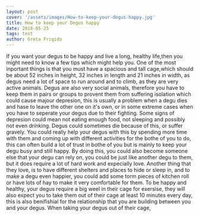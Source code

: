 ```yaml
---
layout: post
cover: '/assets/images/How-to-keep-your-degus-happy.jpg'
title: How to keep your Degus happy
date: 2018-05-25
tags: test
author: Greta Frigido
---
```


If you want your degus to be happy and live a long, healthy life,then you might need to know a few tips which might help you.
One of the most inportant things is that you must have a spacious and tall cage,which should be about 52 inches in height, 32 inches in length and 21 inches in width, as degus need a lot of space to run around and to climb, as they are very active animals. 
Degus are also very social animals, therefore you have to keep them in pairs or groups to provent them from suffering isolation which could cause majour depresion, this is usually a problem when a degu dies and hase to leave the other one on it's own, or in some extreme cases when you have to seperate your degus due to their fighting. Some signs of depresion could mean not eating enough food, not sleeping and possibly not even drinking.
Degus could sometimes die because of this, or suffer gravely.
You could really help your degus with this by spending more time with them and coming up with different activities for the bothe of you to do, this can often build a lot of trust in bothe of you but is mainly to keep your degu busy and still happy.
By doing this, you could also become someone else that your degu can rely on, you could be just like another degu to them, but it does require a lot of hard work and expecially love. 
Another thing that they love, is to have different shelters and places to hide or sleep in, and to make a degu even happier, you could add some torm pieces of kitchen roll or have lots of hay to make it very comfortable for them.
To be happy and healthy, your degus require a big weel in their cage for exersise, they will also expect you to take them out of their cage at least 10 minutes every day, this is also benifishial for the relationship that you are building between you and your degus. 
When taking your degus out of their cage,
